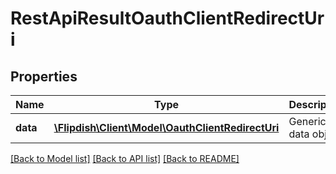 # RestApiResultOauthClientRedirectUri

## Properties
Name | Type | Description | Notes
------------ | ------------- | ------------- | -------------
**data** | [**\Flipdish\Client\Model\OauthClientRedirectUri**](OauthClientRedirectUri.md) | Generic data object. | 

[[Back to Model list]](../README.md#documentation-for-models) [[Back to API list]](../README.md#documentation-for-api-endpoints) [[Back to README]](../README.md)


